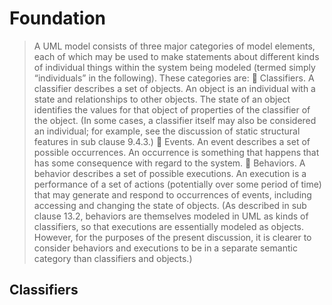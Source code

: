 # Foundation

> A UML model consists of three major categories of model elements, each of which may be used to make statements about different kinds of individual things within the system being modeled (termed simply “individuals” in the following). These categories are:  Classifiers. A classifier describes a set of objects. An object is an individual with a state and relationships to other objects. The state of an object identifies the values for that object of properties of the classifier of the object. (In some cases, a classifier itself may also be considered an individual; for example, see the discussion of static structural features in sub clause 9.4.3.)  Events. An event describes a set of possible occurrences. An occurrence is something that happens that has some consequence with regard to the system.  Behaviors. A behavior describes a set of possible executions. An execution is a performance of a set of actions (potentially over some period of time) that may generate and respond to occurrences of events, including accessing and changing the state of objects. (As described in sub clause 13.2, behaviors are themselves modeled in UML as kinds of classifiers, so that executions are essentially modeled as objects. However, for the purposes of the present discussion, it is clearer to consider behaviors and executions to be in a separate semantic category than classifiers and objects.) 

## Classifiers
